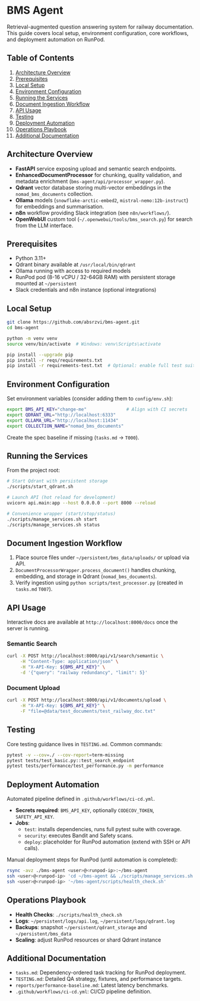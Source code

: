# BMS Agent

Retrieval-augmented question answering system for railway documentation. This guide
covers local setup, environment configuration, core workflows, and deployment
automation on RunPod.

## Table of Contents

1. [Architecture Overview](#architecture-overview)
2. [Prerequisites](#prerequisites)
3. [Local Setup](#local-setup)
4. [Environment Configuration](#environment-configuration)
5. [Running the Services](#running-the-services)
6. [Document Ingestion Workflow](#document-ingestion-workflow)
7. [API Usage](#api-usage)
8. [Testing](#testing)
9. [Deployment Automation](#deployment-automation)
10. [Operations Playbook](#operations-playbook)
11. [Additional Documentation](#additional-documentation)

## Architecture Overview

- **FastAPI** service exposing upload and semantic search endpoints.
- **EnhancedDocumentProcessor** for chunking, quality validation, and metadata
  enrichment (`bms-agent/api/processor_wrapper.py`).
- **Qdrant** vector database storing multi-vector embeddings in the
  `nomad_bms_documents` collection.
- **Ollama** models (`snowflake-arctic-embed2`, `mistral-nemo:12b-instruct`) for
  embeddings and summarisation.
- **n8n** workflow providing Slack integration (see `n8n/workflows/`).
- **OpenWebUI** custom tool (`~/.openwebui/tools/bms_search.py`) for search from
  the LLM interface.

## Prerequisites

- Python 3.11+
- Qdrant binary available at `/usr/local/bin/qdrant`
- Ollama running with access to required models
- RunPod pod (8-16 vCPU / 32-64GB RAM) with persistent storage mounted at
  `~/persistent`
- Slack credentials and n8n instance (optional integrations)

## Local Setup

```bash
git clone https://github.com/absrzvi/bms-agent.git
cd bms-agent

python -m venv venv
source venv/bin/activate  # Windows: venv\Scripts\activate

pip install --upgrade pip
pip install -r reqs/requirements.txt
pip install -r requirements-test.txt  # Optional: enable full test suite
```

## Environment Configuration

Set environment variables (consider adding them to `config/env.sh`):

```bash
export BMS_API_KEY="change-me"               # Align with CI secrets
export QDRANT_URL="http://localhost:6333"
export OLLAMA_URL="http://localhost:11434"
export COLLECTION_NAME="nomad_bms_documents"
```

Create the spec baseline if missing (`tasks.md` → `T000`).

## Running the Services

From the project root:

```bash
# Start Qdrant with persistent storage
./scripts/start_qdrant.sh

# Launch API (hot reload for development)
uvicorn api.main:app --host 0.0.0.0 --port 8000 --reload

# Convenience wrapper (start/stop/status)
./scripts/manage_services.sh start
./scripts/manage_services.sh status
```

## Document Ingestion Workflow

1. Place source files under `~/persistent/bms_data/uploads/` or upload via API.
2. `DocumentProcessorWrapper.process_document()` handles chunking, embedding, and
   storage in Qdrant (`nomad_bms_documents`).
3. Verify ingestion using
   `python scripts/test_processor.py` (created in `tasks.md` `T007`).

## API Usage

Interactive docs are available at `http://localhost:8000/docs` once the server is
running.

### Semantic Search

```bash
curl -X POST http://localhost:8000/api/v1/search/semantic \
     -H "Content-Type: application/json" \
     -H "X-API-Key: ${BMS_API_KEY}" \
     -d '{"query": "railway redundancy", "limit": 5}'
```

### Document Upload

```bash
curl -X POST http://localhost:8000/api/v1/documents/upload \
     -H "X-API-Key: ${BMS_API_KEY}" \
     -F "file=@data/test_documents/test_railway_doc.txt"
```

## Testing

Core testing guidance lives in `TESTING.md`. Common commands:

```bash
pytest -v --cov=./ --cov-report=term-missing
pytest tests/test_basic.py::test_search_endpoint
pytest tests/performance/test_performance.py -m performance
```

## Deployment Automation

Automated pipeline defined in `.github/workflows/ci-cd.yml`.

- **Secrets required**: `BMS_API_KEY`, optionally `CODECOV_TOKEN`,
  `SAFETY_API_KEY`.
- **Jobs**:
  - `test`: installs dependencies, runs full pytest suite with coverage.
  - `security`: executes Bandit and Safety scans.
  - `deploy`: placeholder for RunPod automation (extend with SSH or API calls).

Manual deployment steps for RunPod (until automation is completed):

```bash
rsync -avz ./bms-agent <user>@<runpod-ip>:~/bms-agent
ssh <user>@<runpod-ip> 'cd ~/bms-agent && ./scripts/manage_services.sh restart'
ssh <user>@<runpod-ip> '~/bms-agent/scripts/health_check.sh'
```

## Operations Playbook

- **Health Checks**: `./scripts/health_check.sh`
- **Logs**: `~/persistent/logs/api.log`, `~/persistent/logs/qdrant.log`
- **Backups**: snapshot `~/persistent/qdrant_storage` and
  `~/persistent/bms_data`
- **Scaling**: adjust RunPod resources or shard Qdrant instance

## Additional Documentation

- `tasks.md`: Dependency-ordered task tracking for RunPod deployment.
- `TESTING.md`: Detailed QA strategy, fixtures, and performance targets.
- `reports/performance-baseline.md`: Latest latency benchmarks.
- `.github/workflows/ci-cd.yml`: CI/CD pipeline definition.
